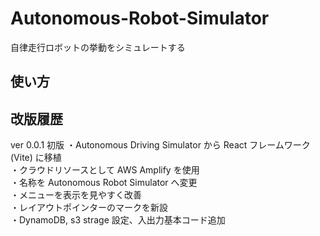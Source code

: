 # Autonomous-Robot-Simulator
自律走行ロボットの挙動をシミュレートする  
## 使い方
  
## 改版履歴
ver 0.0.1 初版
・Autonomous Driving Simulator から React フレームワーク (Vite) に移植  
・クラウドリソースとして AWS Amplify を使用  
・名称を Autonomous Robot Simulator へ変更  
・メニューを表示を見やすく改善  
・レイアウトポインターのマークを新設  
・DynamoDB, s3 strage 設定、入出力基本コード追加  
